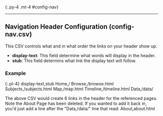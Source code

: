 {:.py-4 .mt-4 #config-nav}
***

## Navigation Header Configuration (config-nav.csv)

This CSV controls what and in what order the links on your header show up. 

- **display-text**: This field determine what words will display in the header. 
- **stub**: This field determins what link the display text will follow. 

### Example

{:.pl-4}
    display-text,stub
    Home,/
    Browse,/browse.html
    Subjects,/subjects.html
    Map,/map.html
    Timeline,/timeline.html
    Data,/data/

The above CSV would create 6 links in the header for the referenced pages. Note the About Page has been deleted. If you wanted to add it back in, you'd just add a line after the "Data,/data/" line that read: About,about.html
